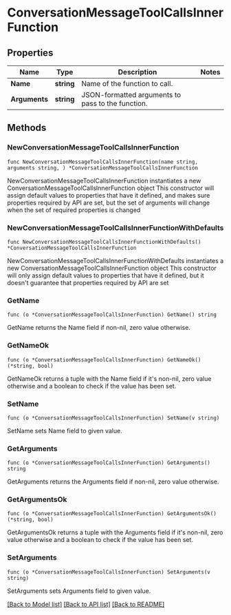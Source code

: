 # ConversationMessageToolCallsInnerFunction

## Properties

Name | Type | Description | Notes
------------ | ------------- | ------------- | -------------
**Name** | **string** | Name of the function to call. | 
**Arguments** | **string** | JSON-formatted arguments to pass to the function. | 

## Methods

### NewConversationMessageToolCallsInnerFunction

`func NewConversationMessageToolCallsInnerFunction(name string, arguments string, ) *ConversationMessageToolCallsInnerFunction`

NewConversationMessageToolCallsInnerFunction instantiates a new ConversationMessageToolCallsInnerFunction object
This constructor will assign default values to properties that have it defined,
and makes sure properties required by API are set, but the set of arguments
will change when the set of required properties is changed

### NewConversationMessageToolCallsInnerFunctionWithDefaults

`func NewConversationMessageToolCallsInnerFunctionWithDefaults() *ConversationMessageToolCallsInnerFunction`

NewConversationMessageToolCallsInnerFunctionWithDefaults instantiates a new ConversationMessageToolCallsInnerFunction object
This constructor will only assign default values to properties that have it defined,
but it doesn't guarantee that properties required by API are set

### GetName

`func (o *ConversationMessageToolCallsInnerFunction) GetName() string`

GetName returns the Name field if non-nil, zero value otherwise.

### GetNameOk

`func (o *ConversationMessageToolCallsInnerFunction) GetNameOk() (*string, bool)`

GetNameOk returns a tuple with the Name field if it's non-nil, zero value otherwise
and a boolean to check if the value has been set.

### SetName

`func (o *ConversationMessageToolCallsInnerFunction) SetName(v string)`

SetName sets Name field to given value.


### GetArguments

`func (o *ConversationMessageToolCallsInnerFunction) GetArguments() string`

GetArguments returns the Arguments field if non-nil, zero value otherwise.

### GetArgumentsOk

`func (o *ConversationMessageToolCallsInnerFunction) GetArgumentsOk() (*string, bool)`

GetArgumentsOk returns a tuple with the Arguments field if it's non-nil, zero value otherwise
and a boolean to check if the value has been set.

### SetArguments

`func (o *ConversationMessageToolCallsInnerFunction) SetArguments(v string)`

SetArguments sets Arguments field to given value.



[[Back to Model list]](../README.md#documentation-for-models) [[Back to API list]](../README.md#documentation-for-api-endpoints) [[Back to README]](../README.md)


